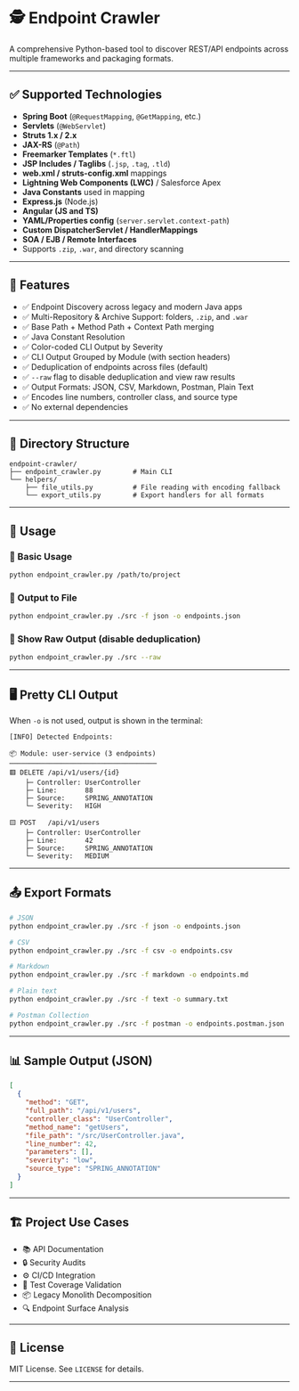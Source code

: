 # 🕵️ Endpoint Crawler

A comprehensive Python-based tool to discover REST/API endpoints across multiple frameworks and packaging formats.

---

## ✅ Supported Technologies

- **Spring Boot** (`@RequestMapping`, `@GetMapping`, etc.)
- **Servlets** (`@WebServlet`)
- **Struts 1.x / 2.x**
- **JAX-RS** (`@Path`)
- **Freemarker Templates** (`*.ftl`)
- **JSP Includes / Taglibs** (`.jsp`, `.tag`, `.tld`)
- **web.xml / struts-config.xml** mappings
- **Lightning Web Components (LWC)** / Salesforce Apex
- **Java Constants** used in mapping
- **Express.js** (Node.js)
- **Angular (JS and TS)**
- **YAML/Properties config** (`server.servlet.context-path`)
- **Custom DispatcherServlet / HandlerMappings**
- **SOA / EJB / Remote Interfaces**
- Supports `.zip`, `.war`, and directory scanning

---

## 🚀 Features

- ✅ Endpoint Discovery across legacy and modern Java apps
- ✅ Multi-Repository & Archive Support: folders, `.zip`, and `.war`
- ✅ Base Path + Method Path + Context Path merging
- ✅ Java Constant Resolution
- ✅ Color-coded CLI Output by Severity
- ✅ CLI Output Grouped by Module (with section headers)
- ✅ Deduplication of endpoints across files (default)
- ✅ `--raw` flag to disable deduplication and view raw results
- ✅ Output Formats: JSON, CSV, Markdown, Postman, Plain Text
- ✅ Encodes line numbers, controller class, and source type
- ✅ No external dependencies

---

## 📁 Directory Structure

```
endpoint-crawler/
├── endpoint_crawler.py        # Main CLI
└── helpers/
    ├── file_utils.py          # File reading with encoding fallback
    └── export_utils.py        # Export handlers for all formats
```

---

## 🔧 Usage

### 🔹 Basic Usage

```bash
python endpoint_crawler.py /path/to/project
```

### 🔹 Output to File

```bash
python endpoint_crawler.py ./src -f json -o endpoints.json
```

### 🔹 Show Raw Output (disable deduplication)

```bash
python endpoint_crawler.py ./src --raw
```

---

## 🖥️ Pretty CLI Output

When `-o` is not used, output is shown in the terminal:

```
[INFO] Detected Endpoints:

📦 Module: user-service (3 endpoints)
─────────────────────────────────────
🟥 DELETE /api/v1/users/{id}
    ├─ Controller: UserController
    ├─ Line:       88
    ├─ Source:     SPRING_ANNOTATION
    └─ Severity:   HIGH

🟨 POST   /api/v1/users
    ├─ Controller: UserController
    ├─ Line:       42
    ├─ Source:     SPRING_ANNOTATION
    └─ Severity:   MEDIUM
```

---

## 📤 Export Formats

```bash
# JSON
python endpoint_crawler.py ./src -f json -o endpoints.json

# CSV
python endpoint_crawler.py ./src -f csv -o endpoints.csv

# Markdown
python endpoint_crawler.py ./src -f markdown -o endpoints.md

# Plain text
python endpoint_crawler.py ./src -f text -o summary.txt

# Postman Collection
python endpoint_crawler.py ./src -f postman -o endpoints.postman.json
```

---

## 📊 Sample Output (JSON)

```json
[
  {
    "method": "GET",
    "full_path": "/api/v1/users",
    "controller_class": "UserController",
    "method_name": "getUsers",
    "file_path": "/src/UserController.java",
    "line_number": 42,
    "parameters": [],
    "severity": "low",
    "source_type": "SPRING_ANNOTATION"
  }
]
```

---

## 🏗️ Project Use Cases

- 📚 API Documentation
- 🔒 Security Audits
- ⚙️ CI/CD Integration
- 🧪 Test Coverage Validation
- 📦 Legacy Monolith Decomposition
- 🔍 Endpoint Surface Analysis

---

## 📄 License

MIT License. See `LICENSE` for details.

---
